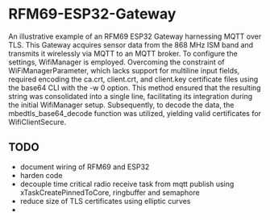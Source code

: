 # RFM69-ESP32-Gateway
An illustrative example of an RFM69 ESP32 Gateway harnessing MQTT over TLS. This Gateway acquires sensor data from the 868 MHz ISM band and transmits it wirelessly via MQTT to an MQTT broker. To configure the settings, WifiManager is employed. Overcoming the constraint of WiFiManagerParameter, which lacks support for multiline input fields, required encoding the ca.crt, client.crt, and client.key certificate files using the base64 CLI with the -w 0 option. This method ensured that the resulting string was consolidated into a single line, facilitating its integration during the initial WifiManager setup. Subsequently, to decode the data, the mbedtls_base64_decode function was utilized, yielding valid certificates for WifiClientSecure.
## TODO
- document wiring of RFM69 and ESP32
- harden code
- decouple time critical radio receive task from mqtt publish using xTaskCreatePinnedToCore, ringbuffer and semaphore
- reduce size of TLS certificates using elliptic curves
-  

